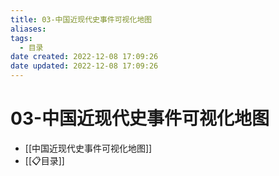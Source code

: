 ```yaml
---
title: 03-中国近现代史事件可视化地图
aliases:
tags:
  - 目录
date created: 2022-12-08 17:09:26
date updated: 2022-12-08 17:09:26
---
```


# 03-中国近现代史事件可视化地图

- [[中国近现代史事件可视化地图]]
- [[📋目录]]
